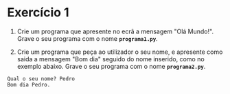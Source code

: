 # Exercício 1

1. Crie um programa que apresente no ecrã a mensagem "Olá Mundo!". Grave o seu programa com o nome **`programa1.py`**.

2. Crie um programa que peça ao utilizador o seu nome, e apresente como saida a mensagem "Bom dia" seguido do nome inserido, como no exemplo abaixo. Grave o seu programa com o nome **`programa2.py`**.

```
Qual o seu nome? Pedro
Bom dia Pedro.
```
